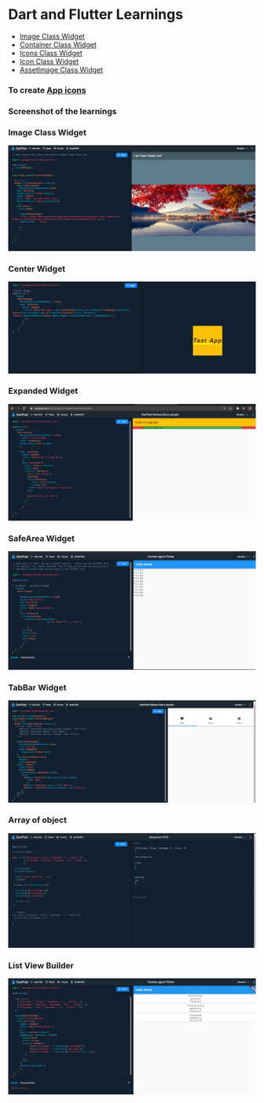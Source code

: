 # Dart and Flutter Learnings


- [Image Class Widget](https://api.flutter.dev/flutter/widgets/Image-class.html)
- [Container Class Widget](https://api.flutter.dev/flutter/widgets/Container-class.html)
- [Icons Class Widget](https://api.flutter.dev/flutter/material/Icons-class.html)
- [Icon Class Widget](https://api.flutter.dev/flutter/widgets/Icon-class.html)
- [AssetImage Class Widget](https://api.flutter.dev/flutter/painting/AssetImage-class.html)


### To create [App icons](https://appicon.co/)

### Screenshot of the learnings

### Image Class Widget
![](Image.PNG)

### Center Widget

![](Center.PNG)

### Expanded Widget
![](Expanded.PNG)

### SafeArea Widget

![](SafeArea.PNG)

### TabBar Widget

![](TabBar.PNG)

### Array of object

![](array%20of%20object.PNG)

### List View Builder

![](listViewBuilder.PNG)

